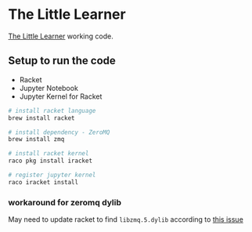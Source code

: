 # The Little Learner

[The Little Learner](https://www.goodreads.com/book/show/62294487-the-little-learner) working code.

## Setup to run the code
- Racket
- Jupyter Notebook
- Jupyter Kernel for Racket

```sh
# install racket language
brew install racket

# install dependency - ZeroMQ
brew install zmq

# install racket kernel
raco pkg install iracket

# register jupyter kernel
raco iracket install
```
### workaround for zeromq dylib
May need to update racket to find `libzmq.5.dylib` according to [this issue](https://github.com/rmculpepper/iracket/issues/11#issuecomment-1107448577)